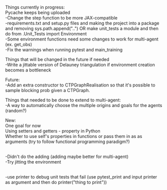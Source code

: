 Things currently in progress:
<br> Pycache keeps being uploaded 
<br>-Change the step function to be more JAX-compatible 
<br>-requirements.txt and setup.py files and making the project into a package and removing sys.path.append("..") OR make unit_tests a module and then do from .Unit_Tests import Environment
<br>-Some environment functions need some changes to work for multi-agent (ex. get_obs)
<br>-Fix the warnings when running pytest and main_training

Things that will be changed in the future if needed
<br>-Write a jittable version of Delauney triangulation if environment creation becomes a bottleneck

Future:
<br>-Add an extra constructor to CTPGraphRealisation so that it's possible to sample blocking prob given a CTPGraph.

Things that needed to be done to extend to multi-agent:
<br>-A way to automatically choose the multiple origins and goals for the agents (random?)

New:
<br> One goal for now
<br> Using setters and getters - property in Python
<br> Whether to use self's properties in functions or pass them in as as arguments (try to follow functional programming paradigm?)

<br>-Didn't do the adding (adding maybe better for multi-agent)
<br>-Try jitting the environment

<br>-use printer to debug unit tests that fail (use pytest_print and input printer as argument and then do printer("thing to print"))


